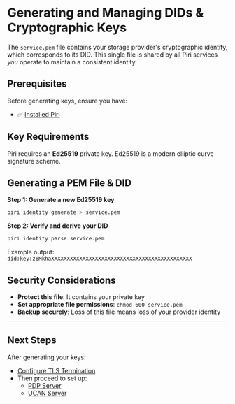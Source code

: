 # Generating and Managing DIDs & Cryptographic Keys

The `service.pem` file contains your storage provider's cryptographic identity, which corresponds to its DID. This single file is shared by all Piri services _you_ operate to maintain a consistent identity.

## Prerequisites

Before generating keys, ensure you have:
- ✅ [Installed Piri](./installation.md)

## Key Requirements

Piri requires an **Ed25519** private key. Ed25519 is a modern elliptic curve signature scheme.

## Generating a PEM File & DID

**Step 1: Generate a new Ed25519 key**

```bash
piri identity generate > service.pem
```

**Step 2: Verify and derive your DID**

```bash
piri identity parse service.pem
```

Example output: `did:key:z6MkhaXXXXXXXXXXXXXXXXXXXXXXXXXXXXXXXXXXXXXXXXXXXXX`

## Security Considerations

- **Protect this file**: It contains your private key
- **Set appropriate file permissions**: `chmod 600 service.pem`
- **Backup securely**: Loss of this file means loss of your provider identity

---

## Next Steps

After generating your keys:
- [Configure TLS Termination](./tls-termination.md)
- Then proceed to set up:
  - [PDP Server](../guides/pdp-server.md)
  - [UCAN Server](../guides/ucan-server.md)